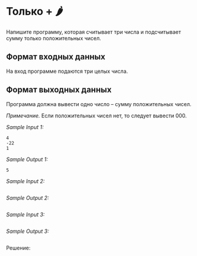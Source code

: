 # Только + 🌶️

Напишите программу, которая считывает три числа и подсчитывает сумму только положительных чисел.

## Формат входных данных
На вход программе подаются три целых числа.

## Формат выходных данных
Программа должна вывести одно число – сумму положительных чисел.

*Примечание.* Если положительных чисел нет, то следует вывести 000.

*Sample Input 1:*
```
4
-22
1
```

*Sample Output 1:*
```
5
```

*Sample Input 2:*
```

```

*Sample Output 2:*
```

```

*Sample Input 3:*
```

```

*Sample Output 3:*
```

```

Решение:
```python

```
